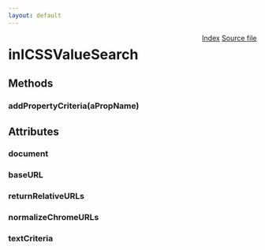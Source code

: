 ```yaml
---
layout: default
---
```

<div class='links' style='float:right'><a href="../index.html">Index</a>
<a href="http://dxr.mozilla.org/mozilla-central/source/layout/inspector/inICSSValueSearch.idl">Source file</a>
</div>

# inICSSValueSearch #

## Methods ##

### addPropertyCriteria(aPropName) ###

## Attributes ##

### document ###

### baseURL ###

### returnRelativeURLs ###

### normalizeChromeURLs ###

### textCriteria ###
